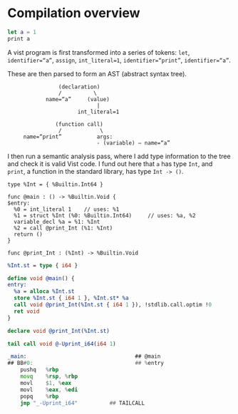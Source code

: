 # Compilation overview

```swift
let a = 1
print a
```

A vist program is first transformed into a series of tokens: `let`, `identifier=“a”`, `assign`, `int_literal=1`, `identifier=“print”`, `identifier=“a”`.

These are then parsed to form an AST (abstract syntax tree).

```
                (declaration)
                /          \
            name=“a”	 (value)
                            |
                      int_literal=1
 
               (function call)
                /            \
     name=“print”           args:
                            - (variable) — name=“a”
```

I then run a semantic analysis pass, where I add type information to the tree and check it is valid Vist code. I fund out here that `a` has type `Int`, and `print`, a function in the standard library, has type `Int -> ()`.




```
type %Int = { %Builtin.Int64 }

func @main : () -> %Builtin.Void {
$entry:
  %0 = int_literal 1  	// uses: %1
  %1 = struct %Int (%0: %Builtin.Int64)  	// uses: %a, %2
  variable_decl %a = %1: %Int 
  %2 = call @print_Int (%1: %Int) 
  return ()
}

func @print_Int : (%Int) -> %Builtin.Void
```


```llvm
%Int.st = type { i64 }

define void @main() {
entry:
  %a = alloca %Int.st
  store %Int.st { i64 1 }, %Int.st* %a
  call void @print_Int(%Int.st { i64 1 }), !stdlib.call.optim !0
  ret void
}

declare void @print_Int(%Int.st)
```

```llvm
tail call void @-Uprint_i64(i64 1)
```



```asm
_main:                                  ## @main
## BB#0:                                ## %entry
	pushq	%rbp
	movq	%rsp, %rbp
	movl	$1, %eax
	movl	%eax, %edi
	popq	%rbp
	jmp	"_-Uprint_i64"          ## TAILCALL
```

